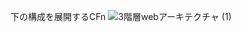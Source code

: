 下の構成を展開するCFn
![3階層webアーキテクチャ (1)](https://user-images.githubusercontent.com/44140439/97112670-fe72d000-1728-11eb-946a-9609c8da2996.png)
